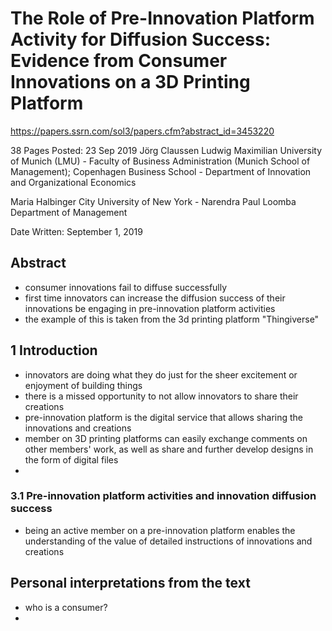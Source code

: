 # The Role of Pre-Innovation Platform Activity for Diffusion Success: Evidence from Consumer Innovations on a 3D Printing Platform

https://papers.ssrn.com/sol3/papers.cfm?abstract_id=3453220

38 Pages Posted: 23 Sep 2019
Jörg Claussen
Ludwig Maximilian University of Munich (LMU) - Faculty of Business Administration (Munich School of Management); Copenhagen Business School - Department of Innovation and Organizational Economics

Maria Halbinger
City University of New York - Narendra Paul Loomba Department of Management

Date Written: September 1, 2019

## Abstract

- consumer innovations fail to diffuse successfully
- first time innovators can increase the diffusion success of their innovations be engaging in pre-innovation platform activities
- the example of this is taken from the 3d printing platform "Thingiverse"

## 1 Introduction

- innovators are doing what they do just for the sheer excitement or enjoyment of building things
- there is a missed opportunity to not allow innovators to share their creations 
- pre-innovation platform is the digital service that allows sharing the innovations and creations
- member on 3D printing platforms can easily exchange comments on other members' work, as well as share and further develop designs in the form of digital files
- 

### 3.1 Pre-innovation platform activities and innovation diffusion success

- being an active member on a pre-innovation platform enables the understanding of the value of detailed instructions of innovations and creations

## Personal interpretations from the text

- who is a consumer?
- 